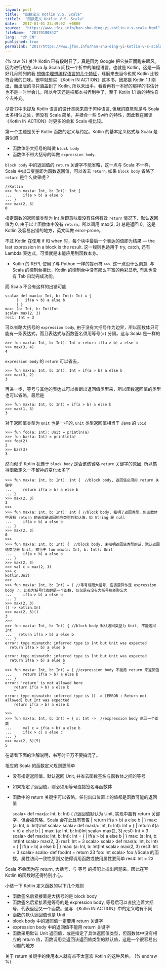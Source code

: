 ```yaml
---
layout: post
title:  "函数定义 Kotlin V.S. Scala"
title2:  "函数定义 Kotlin V.S. Scala"
date:   2017-01-01 23:49:02  +0800
source:  "https://www.jfox.info/han-shu-ding-yi-kotlin-v-s-scala.html"
fileName:  "20170100842"
lang:  "zh_CN"
published: true
permalink: "2017/https://www.jfox.info/han-shu-ding-yi-kotlin-v-s-scala.html"
---
```

{% raw %}
关注 Kotlin 已有段时日了，真是因为 Google 把它扶正而跑来跟风。因为进行想在 Java 与 Scala 间找一个折中的编程语言，也就是 Kotlin。这是一篇好几月前列的我 [想像中理想编程语言的几个特征](https://www.jfox.info/go.php?url=https://unmi.cc/features-of-ideal-programming-language/)，琢磨来去当今也就 Kotlin 比较符合我的口味。很早就想买 《Kotlin IN ACTION》这本书，因那是 Kotlin 1.1 刚出，而出版的书只涵盖到了 Kotlin, 所以未出手。看看再有一本好的那样的书估计也不是一时半会儿，所以今天还是把那本书弄到手了，至于 Kotlin 1.1 后的特性自个去补充。

尽管书中未提及 Kotlin 语言的设计灵感来自于何种语言, 但我的直觉就是与 Scala 太多相似之处，但没有 Scala 简单，并揉合一些 Swift 的特性，因此我在阅读 《Kotlin IN ACTION》时更多的会和 Scala 相比较。

第一个主题是关于 Kotlin 函数的定义与约定。Kotlin 的基本定义格式与 Scala 是类似的

- 函数体带大括号的叫做 `block body`
- 函数体不带大括号的叫做 `expression body`.

`block body` 中的返回值的 `return` 关键字不能省略，这一点与 Scala 不一样，Scala 中出口变量即为函数返回值，可以省去 `return`. 如果 `block body` 省略了 `return` 是什么效果呢？

    //Kotlin
    >>> fun max(a: Int, b: Int): Int {
    ...     if(a > b) a else b
    ... }
    >>> max(2, 3)
    0

指定函数的返回值类型为 Int 后即意味着没有任何有效 `return` 情况下，默认返回值为 0, 由于以上函数体中没有 `return`，所以调用 max(2, 3) 总是返回 0。这是 Kotlin 及容易出错的地方，英文叫做 error-prone。

不过 Kotlin 在使用 if 和 when 时，每个块中最后一个表达的值即为结果 — the last expression in a block is the result. 这一规则也适用于 try, catch, 还有 Lambda 表达式，可惜就是未能应用到函数本身。

* Kotlin 的 REPL 使用了与 Python 一样的提示符 `>>>`, 这一点没什么创意, 与 Scala 的控制台相比，Kotlin 的控制台中没有那么丰富的色彩显示, 而且也没有 Tab 自动完成功能。

而 Scala 不会有这样的出错可能

    scala> def max(a: Int, b: Int): Int = {
         |   if(a > b) a else b
         | }
    max: (a: Int, b: Int)Int
    scala> max(2, 3)
    res1: Int = 3
    

可以省略大括号的 `expression body`, 由于没有大括号作为边界，所以函数体只可能有一条表达式，而且表达式与函数签名须用等号(=) 分隔。这与 Scala 是一样的

    >>> fun max(a: Int, b: Int): Int = return if(a > b) a else b
    >>> max(3, 4)
    4

`expression body` 的 `return` 可以省去，

    >>> fun max(a: Int, b: Int): Int = if(a > b) a else b
    >>> max(3, 2)
    3

再进一步，等号与其他的表达式可以推断出返回值类型来，所以函数返回值的类型也可以省略，最后是

    >>> fun max(a: Int, b: Int) = if(a > b) a else b
    >>> max(1, 3)
    3

对于返回值类型为 `Unit` 也是一样的, `Unit` 类型返回值相当于 Java 的 `void`

    >>> fun foo(a: Int): Unit = println(a)
    >>> fun bar(a: Int) = println(a)
    >>> foo(2)
    2
    >>> bar(3)
    3

然而似乎 Kotlin 犹豫于 `block body` 是否该该省略 `return` 关键字的原因, 所以搞得函数定义一不留神的变化太多了

    >>> fun max(a: Int, b: Int): Int {  //block body, 返回值必须用 return 关键字
    ...     return if(a > b) a else b
    ... }
    >>> max(2, 3)
    3
    >>>
    >>> fun max(a: Int, b: Int): Int { //block body, 指明了返回类型，但函数体中没有 return 的话就是返回相应类型的默认值，如 String 是 null
    ...     if(a > b) a else b
    ... }
    >>> max(2, 3)
    0
    >>>
    >>> fun max(a: Int, b: Int) {  //block body, 未指明返回值类型的话，默认返回值类型是 Unit, 相当于 fun max(a: Int, b: Int): Unit
    ...     if(a > b) a else b
    ... }
    >>> max(2, 3)
    >>> val c = max(2, 3)
    >>> c
    kotlin.Unit
    >>>
    >>> fun max(a: Int, b: Int) = { //等号后跟大括号，应该要算作是 expression body 了，此处大括号代表的是一个函数, 仅仅是有没有大括号相差那么大
    ...     if(a > b) a else b
    ... }
    >>> max(2, 3)
    () -> kotlin.Int
    >>> max(2, 3)()
    3
    >>>
    >>> fun max(a: Int, b: Int) { //block body 默认返回类型为 Unit, 不能返回 Int
    ...   return if(a > b) a else b
    ... }
    error: type mismatch: inferred type is Int but Unit was expected
      return if(a > b) a else b
                       ^
    error: type mismatch: inferred type is Int but Unit was expected
      return if(a > b) a else b
                              ^
    >>> fun max(a: Int, b: Int) = { //expression body 不能用 return 来返回值
    ...     return if(a > b) a else b
    ... }
    error: 'return' is not allowed here
        return if(a > b) a else b
        ^
    error: type mismatch: inferred type is () -> [ERROR : Return not allowed] but Int was expected
        return if(a > b) a else b
               ^
    >>>
    >>> fun max(a: Int, b: Int) = { x: Int ->  //expression body 返回一个函数
    ...     val c = if(a > b) a else b
    ...     if(x > c) x else c
    ... }
    >>> max(2, 3)(5)
    5
    

在请看下面的注解说明，书写时千万不要搞混了。

相应的 Scala 的函数定义规则更简单

- 没有指定返回值，默认返回 Unit, 并省去函数签名与函数体之间的等号
- 如果指定了返回值，则必须用等号连接签名与函数体
- 函数中的 return 关键字可以省略，任何出口位置上的值都是函数可能的返回值

    scala> def max(a: Int, b: Int) {  //返回值默认为 Unit, 实现中虽有 return 关键字，但会被忽略，Scala 会在此处有警告
     |   return if(a > b) a else b
     | }
    max: (a: Int, b: Int)Unit
    scala>
    scala> def max(a: Int, b: Int): Int = {
         |   return if(a > b) a else b
         | }
    max: (a: Int, b: Int)Int
    scala> max(2, 3)
    res0: Int = 3
    scala> def max(a: Int, b: Int): Int = {
         |   if(a > b) a else b
         | }
    max: (a: Int, b: Int)Int
    scala> max(2, 3)
    res1: Int = 3
    scala>
    scala> def max(a: Int, b: Int) = {
         |   if(a > b) a else b
         | }
    max: (a: Int, b: Int)Int
    scala> max(2, 3)
    res3: Int = 3
    scala>
    scala> def foo:Int = return 23
    foo: Int
    scala> foo   //Scala 的函数，属性访问一致性原则又使得调用函数或使用属性要简单
    res4: Int = 23

Scala 不会因为在 return, 大括号，与 等号 的搭配上搞出问题来。因此在写 Kotlin 的函数时还得特别小心。

小结一下 Kotlin 定义函数的以下几个规则

- 函数签名后紧接着是大括号的是 block body
- 函数签名后紧接着是等号的是 expression body, 等号后可以直接连着大括号，代表返回又一个函数。这与 《Kotlin IN ACTION》中的定义略有不同
- 函数的默认返回值也是 Unit
- block body 中的返回值一定要用 return 关键字
- expression body 中的返回值不能用 return 关键字
- 函数采用默认 Unit 返回值，或是指定了具体返回值类型，但函数体中没有相应的 return 值，函数调用会返回该返回值类型的默认值，这是一个很容易出问题的地方

关于 return 关键字的使用本人就有点不太喜欢 Kotlin 的这种风格。
{% endraw %}
